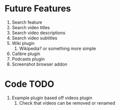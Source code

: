 Future Features
===============
1. Search feature
 1. Search video titles
 1. Search video descriptions
 1. Search video subtitles
1. Wiki plugin
    1. Wikipedia? or something more simple
1. Calibre plugin
1. Podcasts plugin
1. Screenshot browser addon

Code TODO
=========
1. Example plugin based off videos plugin
    1. Check that videos can be removed or renamed

